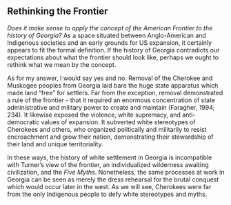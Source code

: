 ## Rethinking the Frontier 

_Does it make sense to apply the concept of the American Frontier to the history of Georgia?_ As a space situated between Anglo-American and Indigenous societies and an early grounds for US expansion, it certainly appears to fit the formal definition. If the history of Georgia contradicts our expectations about what the frontier should look like, perhaps we ought to rethink what we mean by the concept.

As for my answer, I would say yes and no. Removal of the Cherokee and Muskogee peoples from Georgia laid bare the huge state apparatus which made land “free” for settlers. Far from the exception, removal demonstrated a rule of the frontier - that it required an enormous concentration of state administrative and military power to create and maintain (Faragher, 1994; 234). It likewise exposed the violence, white supremacy, and anti-democratic values of expansion. It subverted white stereotypes of Cherokees and others, who organized politically and militarily to resist encroachment and grow their nation, demonstrating their stewardship of their land and unique territoriality.

In these ways, the history of white settlement in Georgia is incompatible with Turner’s view of the frontier, an individualized wilderness awaiting civilization, and the _Five Myths_. Nonetheless, the same processes at work in Georgia can be seen as merely the dress rehearsal for the brutal conquest which would occur later in the west. As we will see, Cherokees were far from the only Indigenous people to defy white stereotypes and myths.
